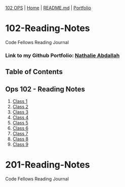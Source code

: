 [102 OPS](https://github.com/codefellows/seattle-ops-102d10) | [Home](https://github.com/nataliabdallah/102-reading-notes/wiki) | [README.md](https://github.com/nataliabdallah/102-reading-notes#readme) | [Portfolio](https://github.com/nataliabdallah)

# 102-Reading-Notes
Code Fellows Reading Journal

### Link to my Github Portfolio: [Nathalie Abdallah](https://github.com/nataliabdallah)

## Table of Contents

## Ops 102 - Reading Notes
1. [Class 1](https://github.com/nataliabdallah/102-reading-notes/wiki/Class-01-Reading:-What-is-a-computer%3F)
2. [Class 2](https://github.com/nataliabdallah/102-reading-notes/wiki/Class-02:-Build-a-computer)
3. [Class 3](https://github.com/nataliabdallah/102-reading-notes/wiki/Class-03:-Startup-Sequences-and-BIOS)
4. [Class 4](https://github.com/nataliabdallah/102-reading-notes/wiki/Class-04:-Installing-Ubuntu-Linux)
5. [Class 5](https://github.com/nataliabdallah/102-reading-notes/wiki/Class-05:-Installing-Virtualbox-with-Linux-Terminal)
6. [Class 6](https://github.com/nataliabdallah/102-reading-notes/wiki/Class-06:-SOHO-Networking)
7. [Class 7](https://github.com/nataliabdallah/102-reading-notes/wiki/Class-07:-Network-Connectivity)
8. [Class 8](https://github.com/nataliabdallah/102-reading-notes/wiki/Class-08:-Virtualization-of-Windows)
9. [Class 9](https://github.com/nataliabdallah/102-reading-notes/wiki/Class-09:-Command-Line-Interface)

# 201-Reading-Notes
Code Fellows Reading Journal
